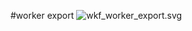 #worker export
![wkf_worker_export.svg](https://vanleeuwenpublic.s3.eu-west-3.amazonaws.com/proposal/wkf_worker_export.svg)